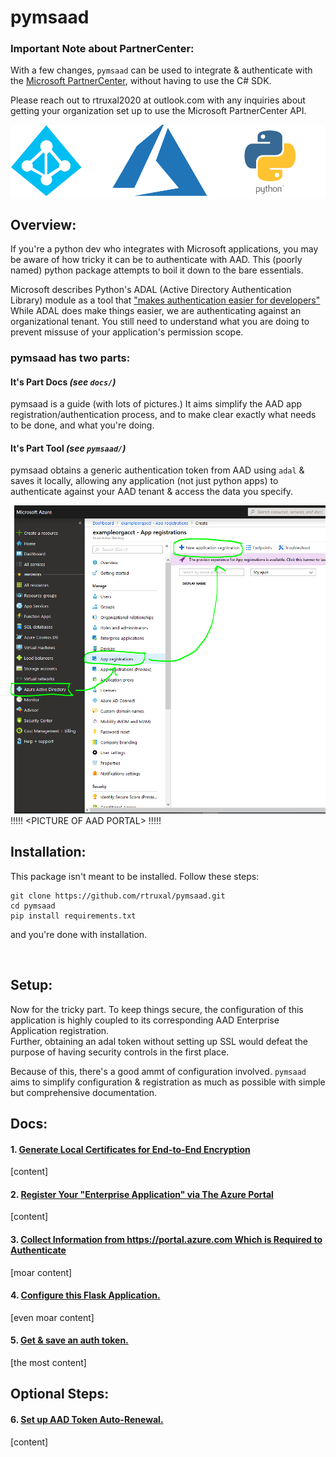pymsaad
=======================

### Important Note about PartnerCenter: 
With a few changes, `pymsaad` can be used to integrate & authenticate with the [Microsoft PartnerCenter](https://partnercenter.microsoft.com), without having to use the C# SDK.  

Please reach out to rtruxal2020 at outlook.com with any inquiries about getting your organization set up to use the Microsoft PartnerCenter API.  

<img align="center" src="https://github.com/rtruxal/pymsaad/blob/master/docs/img/cannot_get_github_to_put_these_in_line.png">  


## Overview:
If you're a python dev who integrates with Microsoft applications, you may be aware of how tricky it can be to authenticate with AAD. 
This (poorly named) python package attempts to boil it down to the bare essentials.  

Microsoft describes Python's ADAL (Active Directory Authentication Library) module as a tool that ["makes authentication easier for developers"](https://docs.microsoft.com/en-us/azure/active-directory/develop/active-directory-authentication-libraries)
While ADAL does make things easier, we are authenticating against an organizational tenant. You still need to understand what you are doing to prevent missuse of your application's permission scope. 



### pymsaad has two parts:
#### It's Part Docs _(see `docs/`)_
pymsaad is a guide (with lots of pictures.) It aims simplify the AAD app registration/authentication process, and to make clear exactly what needs to be done, and what you're doing.
#### It's Part Tool _(see `pymsaad/`)_
pymsaad obtains a generic authentication token from AAD using `adal` & saves it locally, allowing any application (not just python apps) to authenticate against your AAD tenant & access the data you specify. 

![aad registration](docs/img/App-Registration.PNG)
!!!!!
\<PICTURE OF AAD PORTAL\>
!!!!!
<br>
## Installation:

This package isn't meant to be installed. Follow these steps:
```
git clone https://github.com/rtruxal/pymsaad.git
cd pymsaad
pip install requirements.txt
```
and you're done with installation.

<br>

## Setup:
Now for the tricky part. To keep things secure, the configuration of this application is highly coupled to its corresponding AAD Enterprise Application registration.  
Further, obtaining an adal token without setting up SSL would defeat the purpose of having security controls in the first place.  

Because of this, there's a good ammt of configuration involved. `pymsaad` aims to simplify configuration & registration as much as possible with simple but comprehensive documentation.

## Docs:
#### 1. [Generate Local Certificates for End-to-End Encryption](docs/1-CERTIFICATES.md) 
[content]

#### 2. [Register Your "Enterprise Application" via The Azure Portal](docs/2-APP_REGISTRATION.md)
[content]

#### 3. [Collect Information from https://portal.azure.com Which is Required to Authenticate](docs/3-GATHER_REGISTRATION_INFO.md)
[moar content]

#### 4. [Configure this Flask Application.](docs/4-CONFIGURE_FLASK.md)
[even moar content]

#### 5. [Get & save an auth token.](docs/5-TEST.md)
[the most content]

## Optional Steps:
#### 6. [Set up AAD Token Auto-Renewal.](docs/6-optional-AUTO_RENEW.md)
[content]